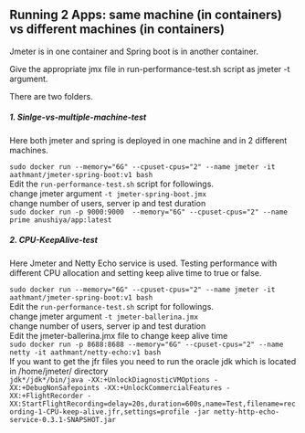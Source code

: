 ## Running 2 Apps: same machine (in containers) vs different machines (in containers)  
Jmeter is in one container and Spring boot is in another container.  

Give the appropriate jmx file in run-performance-test.sh script as jmeter -t argument.  


There are two folders.  
##### 1. Sinlge-vs-multiple-machine-test  
  Here both jmeter and spring is deployed in one machine and in 2 different machines.  
  
  ```sudo docker run --memory="6G" --cpuset-cpus="2" --name jmeter -it aathmant/jmeter-spring-boot:v1 bash```<br>
  Edit the ```run-performance-test.sh``` script for followings.  
  change jmeter argument  ```-t jmeter-spring-boot.jmx```  
  change number of users, server ip and test duration<br>
  ```sudo docker run -p 9000:9000  --memory="6G" --cpuset-cpus="2" --name prime anushiya/app:latest```  
  
  
##### 2. CPU-KeepAlive-test  
  Here Jmeter and Netty Echo service is used. Testing performance with different CPU allocation and setting keep alive time to   true or false.  
  
  ```sudo docker run --memory="6G" --cpuset-cpus="2" --name jmeter -it aathmant/jmeter-spring-boot:v1 bash```<br>
  Edit the ```run-performance-test.sh``` script for followings.  
  change jmeter argument  ```-t jmeter-ballerina.jmx```  
  change number of users, server ip and test duration <br>
  Edit the jmeter-ballerina.jmx file to change keep alive time <br> 
  ```sudo docker run -p 8688:8688 --memory="6G" --cpuset-cpus="2" --name netty -it aathmant/netty-echo:v1 bash```<br>
  If you want to get the jfr files you need to run the oracle jdk which is located in /home/jmeter/ directory<br>
  ```jdk*/jdk*/bin/java -XX:+UnlockDiagnosticVMOptions -XX:+DebugNonSafepoints -XX:+UnlockCommercialFeatures -XX:+FlightRecorder -XX:StartFlightRecording=delay=20s,duration=600s,name=Test,filename=recording-1-CPU-keep-alive.jfr,settings=profile -jar netty-http-echo-service-0.3.1-SNAPSHOT.jar```
  
  

  
  


